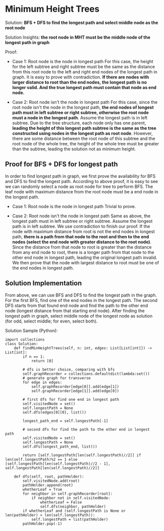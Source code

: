 # Minimum Height Trees

Solution: **BFS + DFS to find the longest path and select middle node as the root node**

Solution Insights: **the root node in MHT must be the middle node of the longest path in graph**

Proof:
- Case 1: Root node is the node in longest path
For this case, the height for the left subtree and right subtree must be the same as the distance from this root node to the left and right end nodes of the longest path in graph. It is easy to prove with contradiction. **If there are nodes with larger distance to root than the end nodes, the longest path is no longer valid. And the true longest path must contain that node as end node.**

- Case 2: Root node isn't the node in longest path
For this case, since the root node isn't the node in the longest path, **the end nodes of longest path must in left subtree or right subtree, otherwise the root node must a node in the longest path**. Assume the longest path is in left subtree. Due to the tree structure, each node only has one parent, **leading the height of this longest path subtree is the same as the tree constructed using nodes in the longest path as root node**. However, there are some distance between the root node of this subtree and the root node of the whole tree, the height of the whole tree must be greater than the subtree, leading the solution not as minimum height.

## Proof for BFS + DFS for longest path

In order to find longest path in graph, we first prove the availability for BFS and DFS to find the longest path. According to above proof, it is easy to see we can randomly select a node as root node for tree to perform BFS. The leaf node with maximum distance from the root node must be a end node in the longest path.

- Case 1: Root node is the node in longest path
Trivial to prove.

- Case 2: Root node isn't the node in longest path
Same as above, the longest path must in left subtree or right subtree. Assume the longest path is in left subtree. We use contradiction to finish our proof. If the node with maximum distance from root is not the end nodes in longest path, **there is a path from that node to the root and then to the end nodes (select the end node with greater distance to the root node)**. Since the distance from that node to root is greater than the distance from any end node to root, there is a longer path from that node to the other end node in longest path, leading the original longest path invalid. We then prove that the node with largest distance to root must be one of the end nodes in longest path.


## Solution Implementation
From above, we can use BFS and DFS to find the longest path in the graph. For the first BFS, find one of the end nodes in the longest path. The second DFS starts from that found end node and find the path to the other end node (longest distance from that starting end node). After finding the longest path in graph, select middle node of the longest node as solution (for odd, select middle; for even, select both).


Solution Sample (Python):
```
import collections
class Solution:
    def findMinHeightTrees(self, n: int, edges: List[List[int]]) -> List[int]:
        if n == 1:
            return [0]
        
        # dfs is better choice, comparing with bfs
        self.graphRecorder = collections.defaultdict(lambda:set())
        # generate graph for transverse
        for edge in edges:
            self.graphRecorder[edge[0]].add(edge[1])
            self.graphRecorder[edge[1]].add(edge[0])
            
        # first dfs for find one end in longest path
        self.visitedNode = set()
        self.longestPath = None
        self.dfs(edges[0][0], list())
        
        longest_path_end = self.longestPath[-1]
        
        # second dfs for find the path to the other end in longest path
        self.visitedNode = set()
        self.longestPath = None
        self.dfs(longest_path_end, list())
        
        return [self.longestPath[len(self.longestPath)//2]] if len(self.longestPath)%2 == 1 else [self.longestPath[len(self.longestPath)//2 - 1], self.longestPath[len(self.longestPath)//2]]
    
    def dfs(self, root, pathHolder):
        self.visitedNode.add(root)
        pathHolder.append(root)
        whetherLeaf = True
        for neighbor in self.graphRecorder[root]:
            if neighbor not in self.visitedNode:
                whetherLeaf = False
                self.dfs(neighbor, pathHolder)
        if whetherLeaf and (self.longestPath is None or len(pathHolder) > len(self.longestPath)):
            self.longestPath = list(pathHolder)
        pathHolder.pop(-1)
```